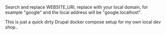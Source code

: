 Search and replace WEBSITE_URI, replace with your local domain, for example "google" and the local address will be "google.localhost".

This is just a quick dirty Drupal docker compose setup for my own local dev shop..
